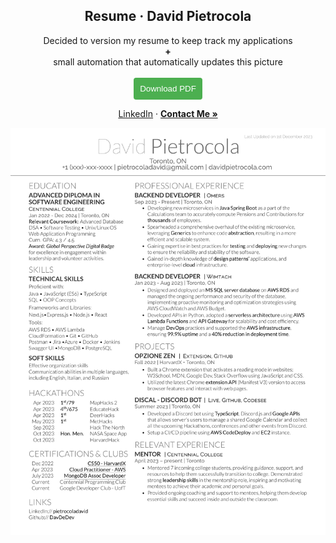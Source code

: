 
<a name="readme-top"></a>
<div align="center">
<h2 align="center">Resume · David Pietrocola</h2>
  <p align="center">
    Decided to version my resume to keep track my applications <br>
  <strong>+</strong> <br>
  small automation that automatically updates this picture
    <br />
    <br/>
    <a href="path/to/your/pdf/file.pdf" download>
  <button style="padding: 10px; background-color: #4CAF50; color: white; border: none; border-radius: 4px; cursor: pointer;">
    Download PDF
  </button>
</a>
<br>

<a href="">LinkedIn</a> ·
<a href="https://davidpietrocola.com/#contact"><strong>Contact Me »</strong></a>
  </p>
</div>


<p align="center">
  <img src="DavidPietrocola-resume.png" alt="Alt text">
</p>

